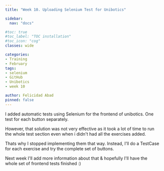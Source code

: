 ```yaml
---
title: "Week 10. Uploading Selenium Test for Unibotics"

sidebar:
  nav: "docs"

#toc: true
#toc_label: "TOC installation"
#toc_icon: "cog"
classes: wide

categories:
- Training
- February
tags:
- selenium
- GitHub
- Unibotics
- week 10

author: Felicidad Abad
pinned: false
---
```


I added automatic tests using Selenium for the frontend of unibotics. One test for each button separately.

However, that solution was not very effective as it took a lot of time to run the whole test section even when i didn't had all the exercises added.

Thats why I stopped implementing them that way. Instead, I'll do a TestCase for each exercise and try the complete set of buttons.

Next week I'll add more information about that & hopefully I'll have the whole set of frontend tests finished :)
